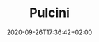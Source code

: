 ---
title: "Pulcini"
date: 2020-09-26T17:36:42+02:00
foto: ""
giocatori:
allenatori: []
categorie: pulcini
stagioni: 2018-2019
---